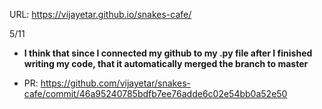 URL: https://vijayetar.github.io/snakes-cafe/

5/11

* __I think that since I connected my github to my .py file after I finished writing my code, that it automatically merged the branch to master__

* PR: https://github.com/vijayetar/snakes-cafe/commit/46a95240785bdfb7ee76adde6c02e54bb0a52e50